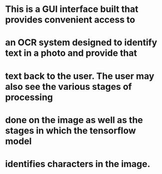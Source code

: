 # This is a GUI interface built that provides convenient access to
# an OCR system designed to identify text in a photo and provide that
# text back to the user. The user may also see the various stages of processing 
# done on the image as well as the stages in which the tensorflow model
# identifies characters in the image.
